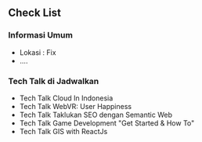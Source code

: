 ## Check List

### Informasi Umum
* Lokasi : Fix
* ....


### Tech Talk di Jadwalkan
* Tech Talk Cloud In Indonesia
* Tech Talk WebVR: User Happiness
* Tech Talk Taklukan SEO dengan Semantic Web
* Tech Talk Game Development "Get Started & How To"
* Tech Talk GIS with ReactJs

